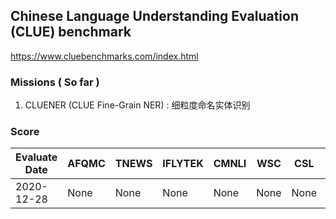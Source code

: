 ## **Chinese Language Understanding Evaluation (CLUE) benchmark**

https://www.cluebenchmarks.com/index.html

### Missions ( So far )

1. CLUENER (CLUE Fine-Grain NER) : 细粒度命名实体识别 


### Score


| Evaluate Date |  AFQMC   |  TNEWS   | IFLYTEK  |  CMNLI   |   WSC    |   CSL    | CMRC2018 |   CHID   |    C3    | CLUENER  |  OCNLI   |
| ------------- | -------- | -------- | -------- | -------- | -------- | -------- | -------- | -------- | -------- | -------- | -------- |
|  2020-12-28   |   None   |   None   |   None   |   None   |   None   |   None   |   None   |   None   |   None   |  77.273  |   None   |
